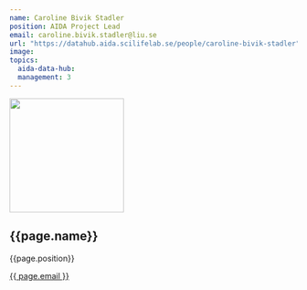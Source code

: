 ```yaml
---
name: Caroline Bivik Stadler
position: AIDA Project Lead
email: caroline.bivik.stadler@liu.se
url: "https://datahub.aida.scilifelab.se/people/caroline-bivik-stadler"
image:
topics:
  aida-data-hub:
  management: 3
---
```

<div class="personContainer">
  <div class="personSub">
  <img  src="{{ page.image }}" alt="" style="width: 200px; cursor: pointer;">
</div>
<div class="personSub">
  <h2>{{page.name}}</h2>
  <p>{{page.position}}</p>
  <p><a href="{{ page.mailto }}">{{ page.email }}</a></p>
  </div>
</div>
